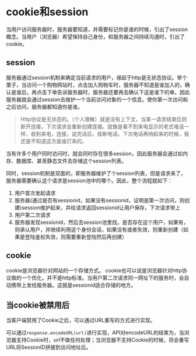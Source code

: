 # cookie和session

当用户访问服务器时，服务器要知道，并需要标记你是谁的时候，引出了session概念。当用户（浏览器）希望保持自己身份，和服务器之间持续沟通时，引出了cookie。  

## session  

服务器通过session机制来确定当前请求的用户，缘起于http是无状态协议。举个栗子，当访问一个购物网站时，点击加入购物车时，服务器不知道是谁加入的，确认是谁后，再点击下单告诉服务器时，服务器还要再去确认下这是谁下的单。因此服务器就会通过session去维护一个当前访问对象的一个信息。使你第一次访问和之后访问，服务器都知道你是谁。  

> Http协议是无状态的。（个人理解）就是没有上下文，当某一请求结束后则断开连接，下次请求会重新创建连接。就像是看不到来电显示的老式电话一样，收到来电，连接，说完话后，挂断电话。下次电话再响起来的时候，我还是不知道这次是谁打来的。  

当有许多个用户同时访问时，就会同时存在很多session，因此服务器会通过如内存、数据库、甚至静态文件去存储这个session列表。  

同时，session机制是双面的，即服务器维护了个session列表，但是请求来了，服务器需要确认这个请求是session池中的哪个。因此，整个流程就如下：  

1. 用户首次发起请求
2. 服务器(通过是否有sessionid，如果没有sessionid，证明是第一次访问，则创建)session维护起来，并给请求返回sessionid让用户保存，下次请求带上
3. 用户第二次请求
4. 服务器发现sessionid，然后去session池里找，是否存在这个用户，如果有，则承认用户，并继续利用这个身份会话，如果没有或者失效，则重新创建（如果是登陆鉴权失效，则需要重新登陆然后再创建）

## cookie  

cookie是浏览器针对网站的一个存储方式。
cookie也可以说是浏览器针对http协议做的一个优化，并不是http标准。当用户第二次请求同一网址下的服务时，会自动携带上发给服务器。这就是sessionid适合存储的地方。

## 当cookie被禁用后

当客户端禁用了Cookie之后，可以通过URL重写的方式进行实现。

可以通过`response.encodeURL(url)`进行实现，API对encodeURL的结束为，当浏览器支持Cookie时，url不做任何处理；当浏览器不支持Cookie的时候，将会重写URL将SessionID拼接到访问地址后。
